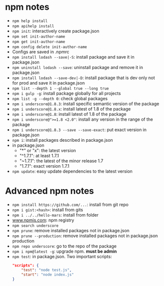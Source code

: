 # npm notes
* `npm help install`
* `npm apihelp install`
* `npm init`: interactively create package.json
* `npm set init-author-name`
* `npm get init-author-name`
* `npm config delete init-author-name`
* Configs are saved in .npmrc
* `npm install lodash --save|-S`: install package and save it in package.json
* `npm uninstall lodash --save`: uninstall package and remove it in package.json
* `npm install lodash --save-dev|-D`: install package that is dev only not for prod and save it in package.json
* `npm list --depth 1 --global true --long true`
* `npm i gulp -g`: install package globally for all projects
* `npm list -g --depth 0`: check global packages
* `npm i underscore@1.8.3`: install specific semantic version of the package
* `npm i underscore@1.8.x`: install latest of 1.8 of the package
* `npm i underscore@1.8`: install latest of 1.8 of the package
* `npm i underscore@">=1.8 <2.0"`: install any version in the range of the package
* `npm i underscore@1.8.3 --save --save-exact`: put exact version in package.json
* `npm i`: install packages described in package.json
* in package.json
    - "*" or "x": the latest version
    - "^1.7.1": at least 1.7.1
    - "~1.7.1": the latest of the minor release 1.7
    - "1.7.1": exact version 1.7.1
* `npm update`: easy update dependencies to the latest version

# Advanced npm notes
* `npm install https://github.com/...`: install from git repo
* `npm i gist:<hash>`: install from gits
* `npm i ../../hello-mars`: install from folder
* www.npmjs.com: npm registry
* `npm search underscore`
* `npm prune`: remove installed packages not in package.json
* `npm prune --production`: remove installed packages not in package.json production 
* `npm repo underscore`: go to the repo of the package
* `npm i npm@latest -g`: upgrade npm. __must be admin__
* `npm test`: in package.json. Two important scripts:
    ```json 
    "scripts": {
        "test": "node test.js",
        "start": "node index.js"
    }
    ```

